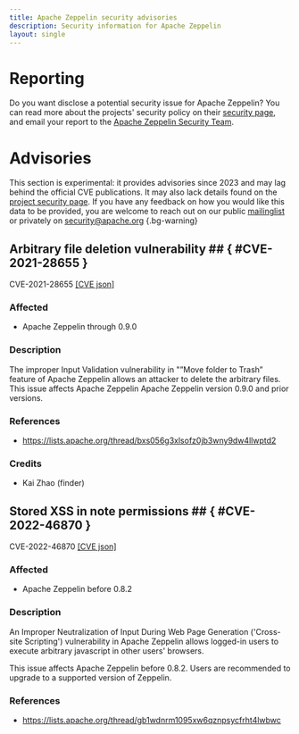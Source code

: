 ```yaml
---
title: Apache Zeppelin security advisories
description: Security information for Apache Zeppelin
layout: single
---
```


# Reporting

Do you want disclose a potential security issue for Apache Zeppelin? You can read more about the projects' security policy on their [security page](https://zeppelin.apache.org/security.html), and email your report to the [Apache Zeppelin Security Team](mailto:security@zeppelin.apache.org).

# Advisories

This section is experimental: it provides advisories since 2023 and may lag behind the official CVE publications. It may also lack details found on the [project security page](https://zeppelin.apache.org/security.html). If you have any feedback on how you would like this data to be provided, you are welcome to reach out on our public [mailinglist](/mailinglist) or privately on [security@apache.org](mailto:security@apache.org)
{.bg-warning}

## Arbitrary file deletion vulnerability ## { #CVE-2021-28655 }

CVE-2021-28655 [\[CVE json\]](./CVE-2021-28655.cve.json)

### Affected

* Apache Zeppelin through 0.9.0


### Description

The improper Input Validation vulnerability in "”Move folder to Trash” feature of Apache Zeppelin allows an attacker to delete the arbitrary files.  This issue affects Apache Zeppelin Apache Zeppelin version 0.9.0 and prior versions.

### References
* https://lists.apache.org/thread/bxs056g3xlsofz0jb3wny9dw4llwptd2


### Credits
* Kai Zhao (finder)


## Stored XSS in note permissions ## { #CVE-2022-46870 }

CVE-2022-46870 [\[CVE json\]](./CVE-2022-46870.cve.json)

### Affected

* Apache Zeppelin before 0.8.2


### Description

An Improper Neutralization of Input During Web Page Generation ('Cross-site Scripting') vulnerability in Apache Zeppelin allows logged-in users to execute arbitrary javascript in other users' browsers.<br><p>This issue affects Apache Zeppelin before 0.8.2. Users are recommended to upgrade to a supported version of Zeppelin.<br></p>

### References
* https://lists.apache.org/thread/gb1wdnrm1095xw6qznpsycfrht4lwbwc
